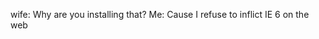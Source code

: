 <!--
id: 190308919
link: http://kevinisom.info/post/190308919/wife-why-are-you-installing-that-me-cause-i
slug: wife-why-are-you-installing-that-me-cause-i
date: Fri Sep 18 2009 04:50:29 GMT+1200 (NZST)
raw: {"blog_name":"kevinisom","id":190308919,"post_url":"http://kevinisom.info/post/190308919/wife-why-are-you-installing-that-me-cause-i","slug":"wife-why-are-you-installing-that-me-cause-i","type":"text","date":"2009-09-17 16:50:29 GMT","timestamp":1253206229,"state":"published","format":"html","reblog_key":"4z4F90MI","tags":[],"short_url":"http://tmblr.co/Zw68YyBL_8t","highlighted":[],"feed_item":"http://twitter.com/kev_nz/statuses/4051079807","from_feed_id":"650289","note_count":0,"title":null,"body":"<p>wife: Why are you installing that? Me: Cause I refuse to inflict IE 6 on the web</p>"}
publish: 2009-09-018
tags: 
title: null
-->


wife: Why are you installing that? Me: Cause I refuse to inflict IE 6 on
the web


